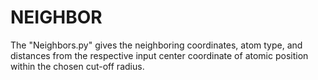 # NEIGHBOR
The "Neighbors.py" gives the neighboring coordinates, atom type, and distances from the respective input center coordinate of atomic position within the chosen cut-off radius.
